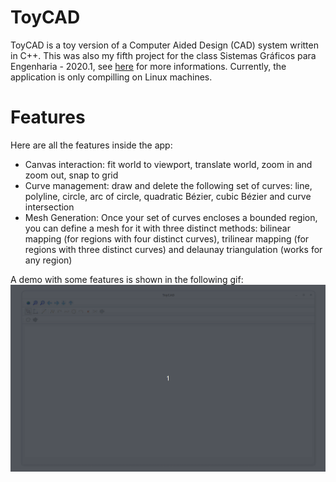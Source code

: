 # ToyCAD
ToyCAD is a toy version of a Computer Aided Design (CAD) system written in C++. This 
was also my fifth project for the class Sistemas Gráficos para Engenharia - 2020.1, see [here](http://webserver2.tecgraf.puc-rio.br/~lfm/compgraf-201/) for more informations. Currently, the application is only compilling
on Linux machines. 

# Features
Here are all the features inside the app:
- Canvas interaction: fit world to viewport, translate world, zoom in and zoom out, snap to grid
- Curve management: draw and delete the following set of curves: line, polyline, circle, arc of circle, 
quadratic Bézier, cubic Bézier and curve intersection
- Mesh Generation: Once your set of curves encloses a bounded region, you can define a mesh for it
with three distinct methods: bilinear mapping (for regions with four distinct curves), trilinear mapping (for regions
with three distinct curves) and delaunay triangulation (works for any region)

A demo with some features is shown in the following gif:
![](media/toycad.gif)